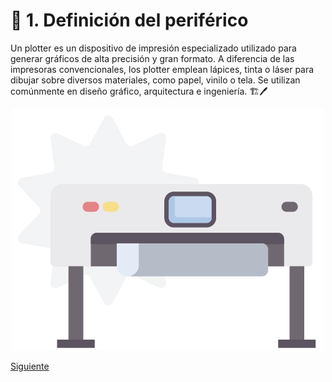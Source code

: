 # 📌 1. Definición del periférico

Un plotter es un dispositivo de impresión especializado utilizado para generar gráficos de alta precisión y gran formato. A diferencia de las impresoras convencionales, los plotter emplean lápices, tinta o láser para dibujar sobre diversos materiales, como papel, vinilo o tela. Se utilizan comúnmente en diseño gráfico, arquitectura e ingeniería. 🏗️🖊️

<div align="center">
  <img src="img/plotter.gif" alt="si" />
</div>

[Siguiente](caracteristicas.md)
